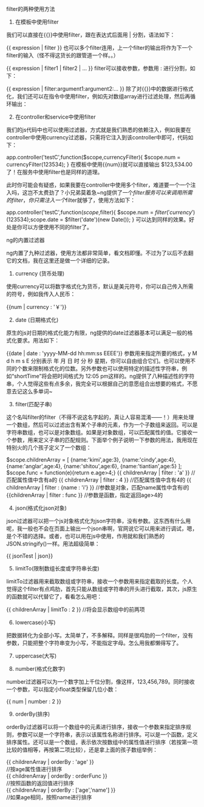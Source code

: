 filter的两种使用方法

1. 在模板中使用filter

我们可以直接在{{}}中使用filter，跟在表达式后面用 | 分割，语法如下：

{{ expression | filter }}
也可以多个filter连用，上一个filter的输出将作为下一个filter的输入（怪不得这货长的跟管道一个样。。）

{{ expression | filter1 | filter2 | ... }}
filter可以接收参数，参数用 : 进行分割，如下：

{{ expression | filter:argument1:argument2:... }}
除了对{{}}中的数据进行格式化，我们还可以在指令中使用filter，例如先对数组array进行过滤处理，然后再循环输出：

<span ng-repeat="a in array | filter ">

2. 在controller和service中使用filter

我们的js代码中也可以使用过滤器，方式就是我们熟悉的依赖注入，例如我要在controller中使用currency过滤器，只需将它注入到该controller中即可，代码如下：

app.controller('testC',function($scope,currencyFilter){
    $scope.num = currencyFilter(123534);
}
在模板中使用{{num}}就可以直接输出 $123,534.00了！在服务中使用filter也是同样的道理。

此时你可能会有疑惑，如果我要在controller中使用多个filter，难道要一个一个注入吗，这岂不太费劲了？小兄弟莫着急~ng提供了一个$filter服务可以来调用所需的filter，你只需注入一个$filter就够了，使用方法如下：

app.controller('testC',function($scope,$filter){
    $scope.num = $filter('currency')(123534);
　　$scope.date = $filter('date')(new Date());
}
可以达到同样的效果。好处是你可以方便使用不同的filter了。

ng的内置过滤器

ng内置了九种过滤器，使用方法都非常简单，看文档即懂。不过为了以后不去翻它的文档，我在这里还是做一个详细的记录。

1. currency (货币处理)

使用currency可以将数字格式化为货币，默认是美元符号，你可以自己传入所需的符号，例如我传入人民币：

{{num | currency : '￥'}}

2. date (日期格式化)

原生的js对日期的格式化能力有限，ng提供的date过滤器基本可以满足一般的格式化要求。用法如下：

{{date | date : 'yyyy-MM-dd hh:mm:ss EEEE'}}
参数用来指定所要的格式，y M d h m s E 分别表示 年 月 日 时 分 秒 星期，你可以自由组合它们。也可以使用不同的个数来限制格式化的位数。另外参数也可以使用特定的描述性字符串，例如“shortTime”将会把时间格式为 12:05 pm这样的。ng提供了八种描述性的字符串，个人觉得这些有点多余，我完全可以根据自己的意愿组合出想要的格式，不愿意去记这么多单词~

3. filter(匹配子串)

这个名叫filter的filter（不得不说这名字起的，真让人容易混淆——！）用来处理一个数组，然后可以过滤出含有某个子串的元素，作为一个子数组来返回。可以是字符串数组，也可以是对象数组。如果是对象数组，可以匹配属性的值。它接收一个参数，用来定义子串的匹配规则。下面举个例子说明一下参数的用法，我用现在特别火的几个孩子定义了一个数组：

$scope.childrenArray = [
        {name:'kimi',age:3},
        {name:'cindy',age:4},
        {name:'anglar',age:4},
        {name:'shitou',age:6},
        {name:'tiantian',age:5}
    ];
$scope.func = function(e){return e.age>4;}
{{ childrenArray | filter : 'a' }} //匹配属性值中含有a的
{{ childrenArray | filter : 4 }}  //匹配属性值中含有4的
{{ childrenArray | filter : {name : 'i'} }} //参数是对象，匹配name属性中含有i的
{{childrenArray | filter : func }}  //参数是函数，指定返回age>4的

4. json(格式化json对象)

json过滤器可以把一个js对象格式化为json字符串，没有参数。这东西有什么用呢，我一般也不会在页面上输出一个json串啊，官网说它可以用来进行调试，嗯，是个不错的选择。或者，也可以用在js中使用，作用就和我们熟悉的JSON.stringify()一样。用法超级简单：

{{ jsonTest | json}}

5. limitTo(限制数组长度或字符串长度)

limitTo过滤器用来截取数组或字符串，接收一个参数用来指定截取的长度。个人觉得这个filter有点鸡肋，首先只能从数组或字符串的开头进行截取，其次，js原生的函数就可以代替它了，看看怎么用吧：

{{ childrenArray | limitTo : 2 }}  //将会显示数组中的前两项

6. lowercase(小写)

把数据转化为全部小写。太简单了，不多解释。同样是很鸡肋的一个filter，没有参数，只能把整个字符串变为小写，不能指定字母。怎么用我都懒得写了。

7. uppercase(大写)

8. number(格式化数字)

number过滤器可以为一个数字加上千位分割，像这样，123,456,789。同时接收一个参数，可以指定小float类型保留几位小数：

{{ num | number : 2 }}

9. orderBy(排序)

orderBy过滤器可以将一个数组中的元素进行排序，接收一个参数来指定排序规则，参数可以是一个字符串，表示以该属性名称进行排序。可以是一个函数，定义排序属性。还可以是一个数组，表示依次按数组中的属性值进行排序（若按第一项比较的值相等，再按第二项比较），还是拿上面的孩子数组举例：

<div>{{ childrenArray | orderBy : 'age' }}</div>      //按age属性值进行排序
<div>{{ childrenArray | orderBy : orderFunc }}</div>   //按照函数的返回值进行排序
<div>{{ childrenArray | orderBy : ['age','name'] }}</div>  //如果age相同，按照name进行排序

